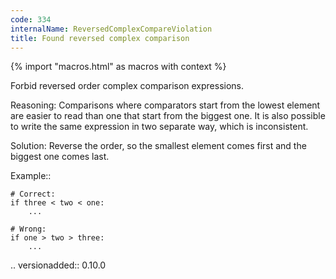 ```yaml
---
code: 334
internalName: ReversedComplexCompareViolation
title: Found reversed complex comparison
---
```


{% import "macros.html" as macros with context %}

Forbid reversed order complex comparison expressions.

Reasoning: Comparisons where comparators start from the lowest element
are easier to read than one that start from the biggest one. It is also
possible to write the same expression in two separate way, which is
inconsistent.

Solution: Reverse the order, so the smallest element comes first and the
biggest one comes last.

Example::

    # Correct:
    if three < two < one:
        ...
    
    # Wrong:
    if one > two > three:
        ...

.. versionadded:: 0.10.0
